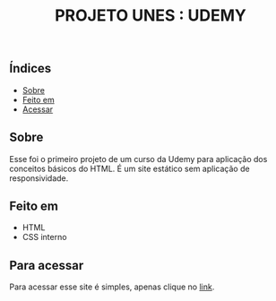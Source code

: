 <h1 align="center">PROJETO UNES : UDEMY</h1>
<br>

<h2>Índices</h2>

<ul>
    <li><a href="#sobre">Sobre</a></li>
    <li><a href="#built">Feito em</a></li>
    <li><a href="#goto">Acessar</a></li>
</ul>

<h2 name="sobre">Sobre</h2>

Esse foi o primeiro projeto de um curso da Udemy para aplicação dos conceitos básicos do HTML. É um site estático sem aplicação de responsividade.

<h2 name="built">Feito em</h2>

<ul>
    <li>HTML</li>
    <li>CSS interno</li>
</ul>

<h2 name="goto">Para acessar</h2>

Para acessar esse site é simples, apenas clique no <a href="https://projeto-unes-omega.vercel.app">link</a>.